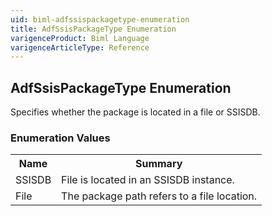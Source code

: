 ```yaml
---
uid: biml-adfssispackagetype-enumeration
title: AdfSsisPackageType Enumeration
varigenceProduct: Biml Language
varigenceArticleType: Reference
---
```


## AdfSsisPackageType Enumeration<div class="LanguageSummary"><div class ="SummaryItem">Specifies whether the package is located in a file or SSISDB.</div></div><div class="EnumValueGroup">### Enumeration Values<table id="EnumValue" class="MemberList"><tbody><tr><th class="MemberNameColumnHeader">Name</th><th class="MemberSummaryColumnHeader">Summary</th></tr><tr class="cd0"><td class="MemberName">SSISDB</td><td class="MemberSummary"><div class ="SummaryItem">File is located in an SSISDB instance.</div> </td></tr><tr class="cd1"><td class="MemberName">File</td><td class="MemberSummary"><div class ="SummaryItem">The package path refers to a file location.</div> </td></tr></tbody></table></div>